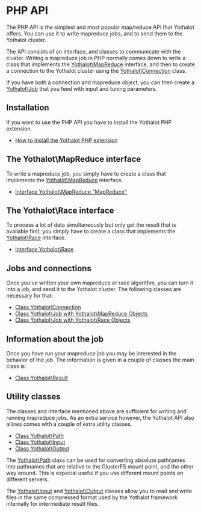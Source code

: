 # PHP API

The PHP API is the simplest and most popular map/reduce API that Yothalot offers.
You can use it to write mapreduce jobs, and to send them to the Yothalot cluster.

The API consists of an interface, and classes to communicate with the cluster. 
Writing a mapreduce job in PHP normally comes down to write a class that implements 
the [Yothalot\MapReduce](copernica-docs:Yothalot/php-mapreduce "MapReduce")
interface, and then to create a connection to the Yothalot cluster using the 
[Yothalot\Connection](copernica-docs:Yothalot/php-connection "Connection") class.

If you have both a connection and mapreduce object, you can then create a 
[Yothalot\Job](copernica-docs:Yothalot/php-job "Job") that you feed with
input and tuning parameters.


## Installation

If you want to use the PHP API you have to install the Yothalot PHP extension.

* [How to install the Yothalot PHP extension](copernica-docs:Yothalot/php-install "PHP Extension Installation")


## The Yothalot\MapReduce interface

To write a mapreduce job, you simply have to create a class that implements
the [Yothalot\MapReduce](copernica-docs:Yothalot/php-mapreduce) interface.

* [Interface Yothalot\MapReduce "MapReduce"](copernica-docs:Yothalot/php-mapreduce "MapReduce")


## The Yothalot\Race interface

To process a lot of data simultaneously but only get the result that is
available first, you simply have to create a class that implements the
[Yothalot\Race](copernica-docs:Yothalot/php-race "Race") interface.

* [Interface Yothalot\Race](copernica-docs:Yothalot/php-race "Race")


## Jobs and connections

Once you've written your own mapreduce or race algorithm, you can turn it into a job,
and send it to the Yothalot cluster. The following classes are necessary for
that:

* [Class Yothalot\Connection](copernica-docs:Yothalot/php-connection "Connection")
* [Class Yothalot\Job with Yothalot\MapReduce Objects](copernica-docs:Yothalot/php-job "Job with mapreduce objects")
* [Class Yothalot\Job with Yothalot\Race Objects](copernica-docs:Yothalot/php-job-race "Job with race objects")


## Information about the job

Once you have run your mapreduce job you may be interested in the behavior
of the job. The information is given in a couple of classes the main class
is:

* [Class Yothalot\Result](copernica-docs:Yothalot/php-result "Result")


## Utility classes

The classes and interface mentioned above are sufficient for writing and running
mapreduce jobs. As an extra service however, the Yothalot API also allows comes 
with a couple of extra utility classes.

* [Class Yothalot\Path](copernica-docs:Yothalot/php-path "Path")
* [Class Yothalot\Input](copernica-docs:Yothalot/php-input "Input")
* [Class Yothalot\Output](copernica-docs:Yothalot/php-output "Output")

The [Yothalot\Path](copernica-docs:Yothalot/php-path "Path") class can be used
for converting absolute pathnames into pathnames that are relative to the
GlusterFS mount point, and the other way around. This is especial useful if
you use different mount points on different servers.

The [Yothalot\Input](copernica-docs:Yothalot/php-input "Input") and 
[Yothalot\Output](copernica-docs:Yothalot/php-output "Output") classes allow you
to read and write files in the same compressed format used by the Yothalot 
framework internally for intermediate result files.
